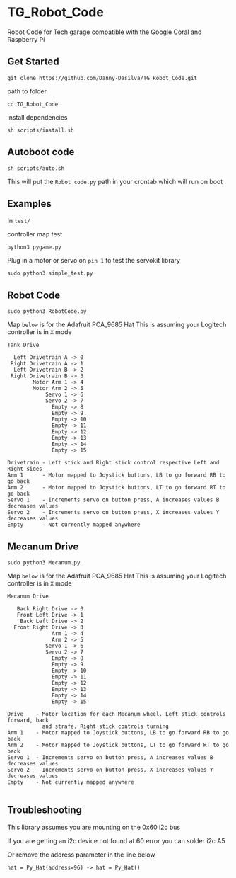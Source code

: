 # TG_Robot_Code
Robot Code for Tech garage compatible with the Google Coral and Raspberry Pi

## Get Started
`git clone https://github.com/Danny-Dasilva/TG_Robot_Code.git`
 
 path to folder 
 
 `cd TG_Robot_Code`
 
 install dependencies 
 
 `sh scripts/install.sh`
 
 

## Autoboot code

`sh scripts/auto.sh`

This will put the `Robot code.py` path in your crontab which will run on boot

 ## Examples
In `test/`
 
 controller map test
 
 `python3 pygame.py`
 
 Plug in a motor or servo on `pin 1` to test the servokit library
 
 `sudo python3 simple_test.py`
 
 ## Robot Code
 
 
 `sudo python3 RobotCode.py`
 

Map `below` is for the Adafruit PCA_9685 Hat
This is assuming your Logitech controller is in `X` mode

```
Tank Drive

  Left Drivetrain A -> 0   
 Right Drivetrain A -> 1    
  Left Drivetrain B -> 2   
 Right Drivetrain B -> 3  
        Motor Arm 1 -> 4   
        Motor Arm 2 -> 5  
            Servo 1 -> 6  
            Servo 2 -> 7
              Empty -> 8  
              Empty -> 9  
              Empty -> 10
              Empty -> 11 
              Empty -> 12 
              Empty -> 13 
              Empty -> 14  
              Empty -> 15  

Drivetrain - Left stick and Right stick control respective Left and Right sides
Arm 1      - Motor mapped to Joystick buttons, LB to go forward RB to go back
Arm 2      - Motor mapped to Joystick buttons, LT to go forward RT to go back
Servo 1    - Increments servo on button press, A increases values B decreases values
Servo 2    - Increments servo on button press, X increases values Y decreases values
Empty      - Not currently mapped anywhere
```
## Mecanum Drive
 
 
 `sudo python3 Mecanum.py`
 

Map `below` is for the Adafruit PCA_9685 Hat
This is assuming your Logitech controller is in `X` mode

```
Mecanum Drive

   Back Right Drive -> 0   
   Front Left Drive -> 1    
    Back Left Drive -> 2   
  Front Right Drive -> 3  
              Arm 1 -> 4   
              Arm 2 -> 5  
            Servo 1 -> 6  
            Servo 2 -> 7
              Empty -> 8  
              Empty -> 9  
              Empty -> 10
              Empty -> 11 
              Empty -> 12 
              Empty -> 13 
              Empty -> 14  
              Empty -> 15  

Drive    - Motor location for each Mecanum wheel. Left stick controls forward, back 
           and strafe. Right stick controls turning
Arm 1    - Motor mapped to Joystick buttons, LB to go forward RB to go back
Arm 2    - Motor mapped to Joystick buttons, LT to go forward RT to go back
Servo 1  - Increments servo on button press, A increases values B decreases values
Servo 2  - Increments servo on button press, X increases values Y decreases values
Empty    - Not currently mapped anywhere


```

## Troubleshooting

 This library assumes you are mounting on the 0x60 i2c bus
 
 If you are getting an i2c device not found at 60 error you can solder i2c A5 
 
 Or remove the address parameter in the line below 
 
 `hat = Py_Hat(address=96) -> hat = Py_Hat()`
